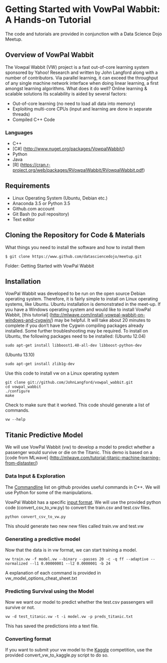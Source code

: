 # Getting Started with VowPal Wabbit: A Hands-on Tutorial

The code and tutorials are provided in conjunction with a Data Science Dojo Meetup.

## Overview of VowPal Wabbit
The Vowpal Wabbit (VW) project is a fast out-of-core learning system sponsored by Yahoo! Research and written by John Langford along with a number of contributors.
Via parallel learning, it can exceed the throughput of any single machine network interface when doing linear learning, a first amongst learning algorithms.
What does it do well? Online learning & scalable solutions
Its scalability is aided by several factors:
* Out-of-core learning (no need to load all data into memory)
* Exploiting multi-core CPUs (input and learning are done in separate threads)
* Compiled C++ Code

### Languages 
* C++
* [C#] (http://www.nuget.org/packages/VowpalWabbit/)
* Python 
* Java
* [R] (https://cran.r-project.org/web/packages/RVowpalWabbit/RVowpalWabbit.pdf)

## Requirements 

* Linux Operating System (Ubuntu, Debian etc.)
* Anaconda 3.5 or Python 3.5
* Github.com account
* Git Bash (to pull repository)
* Text editor

## Cloning the Repository for Code & Materials 

What things you need to install the software and how to install them

```
$ git clone https://www.github.com/datasciencedojo/meetup.git
```
Folder: Getting Started with VowPal Wabbit

## Installation

VowPal Wabbit was developed to be run on the open source Debian operating system. Therefore, it is fairly simple to install on Linux operating systems, like Ubuntu. Ubuntu installation is demonstrated in the meet-up. 
If you have a Windows operating system and would like to install VowPal Wabbit, [this tutorial] (http://mlwave.com/install-vowpal-wabbit-on-windows-and-cygwin/) may be helpful. It will take about 20 minutes to complete if you don’t have the Cygwin compiling packages already installed. Some further troubleshooting may be required. 
To install on Ubuntu, the following packages need to be installed:
(Ubuntu 12.04)

```
sudo apt-get install libboost1.48-all-dev libboost-python-dev
```
(Ubuntu 13.10)

```
sudo apt-get install zlib1g-dev
```

Use this code to install vw on a Linux operating system

```
git clone git://github.com/JohnLangford/vowpal_wabbit.git
cd vowpal_wabbit
./configure
make
```
Check to make sure that it worked. This code should generate a list of commands. 
```
vw --help
```

## Titanic Predictive Model

We will use VowPal Wabbit (vw) to develop a model to predict whether a passenger would survive or die on the Titanic. This demo is based on a [code from MLwave] (http://mlwave.com/tutorial-titanic-machine-learning-from-distaster/)

### Data Input & Exploration 

The [Commandline](https://github.com/JohnLangford/vowpal_wabbit/wiki/Command-line-arguments) list on github provides useful commands in C++. We will use Python for some of the manipulations. 

VowPal Wabbit has a specific [input format](https://github.com/JohnLangford/vowpal_wabbit/wiki/Input-format). We will use the provided python code (convert_csv_to_vw.py) to convert the train.csv and test.csv files.

```
python convert_csv_to_vw.py
```
This should generate two new new files called train.vw and test.vw

### Generating a predictive model
Now that the data is in vw format, we can start training a model. 
```
vw train.vw -f model.vw --binary --passes 20 -c -q ff --adaptive --normalized --l1 0.00000001 --l2 0.0000001 -b 24
```
A explanation of each command is provided in vw_model_options_cheat_sheet.txt

### Predicting Survival using the Model

Now we want our model to predict whether the test.csv passengers will survive or not. 

```
vw -d test_titanic.vw -t -i model.vw -p preds_titanic.txt
```
This has saved the predictions into a text file. 

### Converting format

If you want to submit your vw model to the [Kaggle](http://www.kaggle.com) competition, use the provided convert_vw_to_kaggle.py script to do so. 
